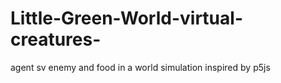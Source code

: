 # Little-Green-World-virtual-creatures-
agent sv enemy and food  in a world simulation inspired by p5js
